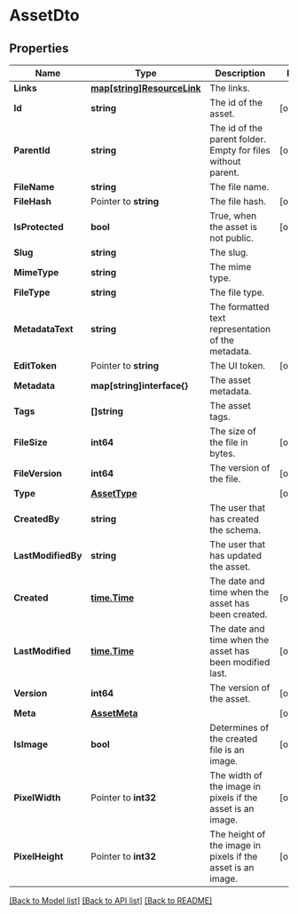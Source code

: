 # AssetDto

## Properties

Name | Type | Description | Notes
------------ | ------------- | ------------- | -------------
**Links** | [**map[string]ResourceLink**](ResourceLink.md) | The links. | 
**Id** | **string** | The id of the asset. | [optional] 
**ParentId** | **string** | The id of the parent folder. Empty for files without parent. | [optional] 
**FileName** | **string** | The file name. | 
**FileHash** | Pointer to **string** | The file hash. | [optional] 
**IsProtected** | **bool** | True, when the asset is not public. | [optional] 
**Slug** | **string** | The slug. | 
**MimeType** | **string** | The mime type. | 
**FileType** | **string** | The file type. | 
**MetadataText** | **string** | The formatted text representation of the metadata. | 
**EditToken** | Pointer to **string** | The UI token. | [optional] 
**Metadata** | **map[string]interface{}** | The asset metadata. | 
**Tags** | **[]string** | The asset tags. | 
**FileSize** | **int64** | The size of the file in bytes. | [optional] 
**FileVersion** | **int64** | The version of the file. | [optional] 
**Type** | [**AssetType**](AssetType.md) |  | [optional] 
**CreatedBy** | **string** | The user that has created the schema. | 
**LastModifiedBy** | **string** | The user that has updated the asset. | 
**Created** | [**time.Time**](time.Time.md) | The date and time when the asset has been created. | [optional] 
**LastModified** | [**time.Time**](time.Time.md) | The date and time when the asset has been modified last. | [optional] 
**Version** | **int64** | The version of the asset. | [optional] 
**Meta** | [**AssetMeta**](AssetMeta.md) |  | [optional] 
**IsImage** | **bool** | Determines of the created file is an image. | [optional] 
**PixelWidth** | Pointer to **int32** | The width of the image in pixels if the asset is an image. | [optional] 
**PixelHeight** | Pointer to **int32** | The height of the image in pixels if the asset is an image. | [optional] 

[[Back to Model list]](../README.md#documentation-for-models) [[Back to API list]](../README.md#documentation-for-api-endpoints) [[Back to README]](../README.md)


